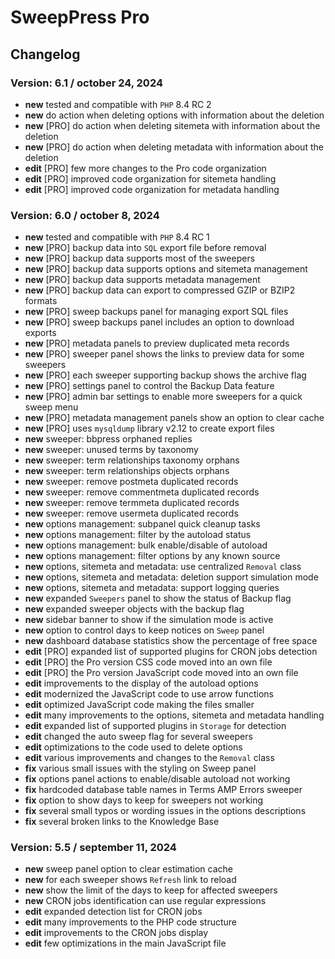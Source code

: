 # SweepPress Pro

## Changelog

### Version: 6.1 / october 24, 2024

* **new** tested and compatible with `PHP` 8.4 RC 2
* **new** do action when deleting options with information about the deletion
* **new** [PRO] do action when deleting sitemeta with information about the deletion
* **new** [PRO] do action when deleting metadata with information about the deletion
* **edit** [PRO] few more changes to the Pro code organization
* **edit** [PRO] improved code organization for sitemeta handling
* **edit** [PRO] improved code organization for metadata handling

### Version: 6.0 / october 8, 2024

* **new** tested and compatible with `PHP` 8.4 RC 1
* **new** [PRO] backup data into `SQL` export file before removal
* **new** [PRO] backup data supports most of the sweepers
* **new** [PRO] backup data supports options and sitemeta management
* **new** [PRO] backup data supports metadata management
* **new** [PRO] backup data can export to compressed GZIP or BZIP2 formats
* **new** [PRO] sweep backups panel for managing export SQL files
* **new** [PRO] sweep backups panel includes an option to download exports
* **new** [PRO] metadata panels to preview duplicated meta records
* **new** [PRO] sweeper panel shows the links to preview data for some sweepers
* **new** [PRO] each sweeper supporting backup shows the archive flag
* **new** [PRO] settings panel to control the Backup Data feature
* **new** [PRO] admin bar settings to enable more sweepers for a quick sweep menu
* **new** [PRO] metadata management panels show an option to clear cache
* **new** [PRO] uses `mysqldump` library v2.12 to create export files
* **new** sweeper: bbpress orphaned replies
* **new** sweeper: unused terms by taxonomy
* **new** sweeper: term relationships taxonomy orphans
* **new** sweeper: term relationships objects orphans
* **new** sweeper: remove postmeta duplicated records
* **new** sweeper: remove commentmeta duplicated records
* **new** sweeper: remove termmeta duplicated records
* **new** sweeper: remove usermeta duplicated records
* **new** options management: subpanel quick cleanup tasks
* **new** options management: filter by the autoload status
* **new** options management: bulk enable/disable of autoload
* **new** options management: filter options by any known source
* **new** options, sitemeta and metadata: use centralized `Removal` class
* **new** options, sitemeta and metadata: deletion support simulation mode
* **new** options, sitemeta and metadata: support logging queries
* **new** expanded `Sweepers` panel to show the status of Backup flag
* **new** expanded sweeper objects with the backup flag
* **new** sidebar banner to show if the simulation mode is active
* **new** option to control days to keep notices on `Sweep` panel
* **new** dashboard database statistics show the percentage of free space
* **edit** [PRO] expanded list of supported plugins for CRON jobs detection
* **edit** [PRO] the Pro version CSS code moved into an own file
* **edit** [PRO] the Pro version JavaScript code moved into an own file
* **edit** improvements to the display of the autoload options
* **edit** modernized the JavaScript code to use arrow functions
* **edit** optimized JavaScript code making the files smaller
* **edit** many improvements to the options, sitemeta and metadata handling
* **edit** expanded list of supported plugins in `Storage` for detection
* **edit** changed the auto sweep flag for several sweepers
* **edit** optimizations to the code used to delete options
* **edit** various improvements and changes to the `Removal` class
* **fix** various small issues with the styling on Sweep panel
* **fix** options panel actions to enable/disable autoload not working
* **fix** hardcoded database table names in Terms AMP Errors sweeper
* **fix** option to show days to keep for sweepers not working
* **fix** several small typos or wording issues in the options descriptions
* **fix** several broken links to the Knowledge Base

### Version: 5.5 / september 11, 2024

* **new** sweep panel option to clear estimation cache
* **new** for each sweeper shows `Refresh` link to reload
* **new** show the limit of the days to keep for affected sweepers
* **new** CRON jobs identification can use regular expressions
* **edit** expanded detection list for CRON jobs
* **edit** many improvements to the PHP code structure
* **edit** improvements to the CRON jobs display
* **edit** few optimizations in the main JavaScript file
